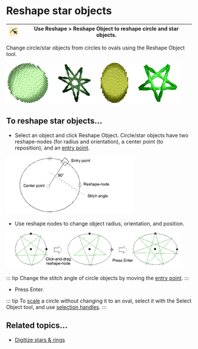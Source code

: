 # Reshape star objects

| ![ReshapeObject00040.png](assets/ReshapeObject00040.png) | Use Reshape > Reshape Object to reshape circle and star objects. |
| -------------------------------------------------------- | ---------------------------------------------------------------- |

Change circle/star objects from circles to ovals using the Reshape Object tool.

![reshape00041.png](assets/reshape00041.png)

## To reshape star objects...

- Select an object and click Reshape Object. Circle/star objects have two reshape-nodes (for radius and orientation), a center point (to reposition), and an [entry point](../../glossary/glossary#entry-point).

![reshape00042.png](assets/reshape00042.png)

- Use reshape nodes to change object radius, orientation, and position.

![reshape00045.png](assets/reshape00045.png)

::: tip
Change the stitch angle of circle objects by moving the [entry point](../../glossary/glossary#entry-point).
:::

- Press Enter.

::: tip
To [scale](../../glossary/glossary) a circle without changing it to an oval, select it with the Select Object tool, and use [selection handles](../../glossary/glossary#selection-handles).
:::

## Related topics...

- [Digitize stars & rings](../productivity/Digitize_stars_rings)
